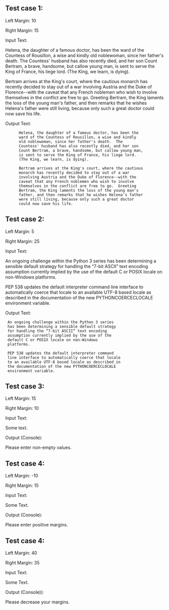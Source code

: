 ## Test case 1:

Left Margin: 10

Right Margin: 15

Input Text: 

Helena, the daughter of a famous doctor, has been the ward of the Countess of Rousillon, a wise and kindly old noblewoman, since her father's death. The Countess' husband has also recently died, and her son Count Bertram, a brave, handsome, but callow young man, is sent to serve the King of France, his liege lord. (The King, we learn, is dying).

Bertram arrives at the King's court, where the cautious monarch has recently decided to stay out of a war involving Austria and the Duke of Florence--with the caveat that any French noblemen who wish to involve themselves in the conflict are free to go. Greeting Bertram, the King laments the loss of the young man's father, and then remarks that he wishes Helena's father were still living, because only such a great doctor could now save his life.

Output Text:

          Helena, the daughter of a famous doctor, has been the                 
          ward of the Countess of Rousillon, a wise and kindly                  
          old noblewoman, since her father's death.  The                        
          Countess' husband has also recently died, and her son                 
          Count Bertram, a brave, handsome, but callow young man,               
          is sent to serve the King of France, his liege lord.                  
          (The King, we learn, is dying).
          
          Bertram arrives at the King's court, where the cautious               
          monarch has recently decided to stay out of a war                     
          involving Austria and the Duke of Florence--with the                  
          caveat that any French noblemen who wish to involve                   
          themselves in the conflict are free to go.  Greeting                  
          Bertram, the King laments the loss of the young man's                 
          father, and then remarks that he wishes Helena's father               
          were still living, because only such a great doctor                   
          could now save his life. 


## Test case 2:

Left Margin: 5

Right Margin: 25

Input Text: 

An          ongoing      challenge      within     the     Python       3     series     has      been    determining      a     sensible       default    strategy for handling the “7-bit ASCII” text encoding assumption     currently implied by the use of the default C or POSIX locale on       non-Windows platforms.

PEP 538 updates the default interpreter command line interface to automatically coerce that locale to an available UTF-8 based locale as described in the documentation of the new PYTHONCOERCECLOCALE environment variable.

Output Text:

     An ongoing challenge within the Python 3 series                            
     has been determining a sensible default strategy                           
     for handling the “7-bit ASCII” text encoding                               
     assumption currently implied by the use of the                             
     default C or POSIX locale on non-Windows                                   
     platforms.
     
     PEP 538 updates the default interpreter command                            
     line interface to automatically coerce that locale                         
     to an available UTF-8 based locale as described in                         
     the documentation of the new PYTHONCOERCECLOCALE                           
     environment variable.


## Test case 3:

Left Margin: 15

Right Margin: 10

Input Text: <empty file name sent as input>
          
Some text.

Output (Console):

Please enter non-empty values.


## Test case 4:

Left Margin: -10

Right Margin: 15

Input Text: 

Some Text.

Output (Console):

Please enter positive margins.

## Test case 4:

Left Margin: 40

Right Margin: 35

Input Text: 

Some Text.

Output (Console)):

Please decrease your margins. 
